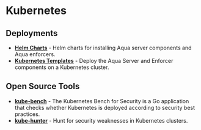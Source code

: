 # Kubernetes

## Deployments
* [**Helm Charts**](https://github.com/aquasecurity/aqua-helm) - Helm charts for installing Aqua server components and Aqua enforcers.
* [**Kubernetes Templates**](templates/) - Deploy the Aqua Server and Enforcer components on a Kubernetes cluster.

## Open Source Tools
* [**kube-bench**](https://github.com/aquasecurity/kube-bench) - The Kubernetes Bench for Security is a Go application that checks whether Kubernetes is deployed according to security best practices.
* [**kube-hunter**](https://github.com/aquasecurity/kube-hunter) - Hunt for security weaknesses in Kubernetes clusters.